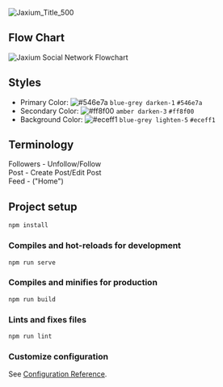 ![Jaxium_Title_500](https://user-images.githubusercontent.com/28573268/109910232-e4ac4100-7c64-11eb-9c33-2ac070d266f7.png)

## Flow Chart
![Jaxium Social Network Flowchart](https://user-images.githubusercontent.com/28573268/109909515-77e47700-7c63-11eb-8e14-1cfc2c9c74c8.png)

## Styles
- Primary Color: ![#546e7a](https://via.placeholder.com/15/546e7a/000000?text=+) `blue-grey darken-1` `#546e7a`
- Secondary Color: ![#ff8f00](https://via.placeholder.com/15/ff8f00/000000?text=+) `amber darken-3` `#ff8f00`
- Background Color: ![#eceff1](https://via.placeholder.com/15/eceff1/000000?text=+) `blue-grey lighten-5` `#eceff1`

## Terminology
Followers - Unfollow/Follow <br />
Post - Create Post/Edit Post <br />
Feed - ("Home")

## Project setup
```
npm install
```

### Compiles and hot-reloads for development
```
npm run serve
```

### Compiles and minifies for production
```
npm run build
```

### Lints and fixes files
```
npm run lint
```

### Customize configuration
See [Configuration Reference](https://cli.vuejs.org/config/).
